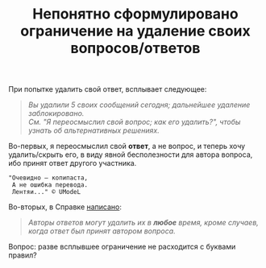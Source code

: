 ﻿---
title: "Непонятно сформулировано ограничение на удаление своих вопросов/ответов"
se.owner.user_id: 265406
se.owner.display_name: "UModeL"
se.owner.link: "https://ru.meta.stackoverflow.com/users/265406/umodel"
se.link: "https://ru.meta.stackoverflow.com/questions/10458/%d0%9d%d0%b5%d0%bf%d0%be%d0%bd%d1%8f%d1%82%d0%bd%d0%be-%d1%81%d1%84%d0%be%d1%80%d0%bc%d1%83%d0%bb%d0%b8%d1%80%d0%be%d0%b2%d0%b0%d0%bd%d0%be-%d0%be%d0%b3%d1%80%d0%b0%d0%bd%d0%b8%d1%87%d0%b5%d0%bd%d0%b8%d0%b5-%d0%bd%d0%b0-%d1%83%d0%b4%d0%b0%d0%bb%d0%b5%d0%bd%d0%b8%d0%b5-%d1%81%d0%b2%d0%be%d0%b8%d1%85-%d0%b2%d0%be%d0%bf%d1%80%d0%be%d1%81%d0%be%d0%b2-%d0%be%d1%82%d0%b2%d0%b5%d1%82%d0%be%d0%b2"
se.question_id: 10458
se.post_type: question
---
<p>При попытке удалить свой ответ, всплывает следующее:</p>

<blockquote>
  <p><em>Вы удалили 5 своих сообщений сегодня; дальнейшее удаление заблокировано.<br>
  См. "Я переосмыслил свой вопрос; как его удалить?", чтобы узнать об альтернативных решениях.</em>  </p>
</blockquote>

<p>Во-первых, я переосмыслил свой <strong>ответ</strong>, а не вопрос, и теперь хочу удалить/скрыть его, в виду явной бесполезности для автора вопроса, ибо принят ответ другого участника.</p>

<pre><code>"Очевидно — копипаста,  
 А не ошибка перевода.  
 Лентяи..." © UModeL
</code></pre>

<p>Во-вторых, в Справке <a href="https://stackoverflow.com/help/deleted-answers">написано</a>: </p>

<blockquote>
  <p><em>Авторы ответов могут удалить их в <strong>любое</strong> время, кроме случаев, когда
  ответ был принят автором вопроса.</em></p>
</blockquote>

<p>Вопрос: разве всплывшее ограничение не расходится с буквами правил?</p>
